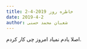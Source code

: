 ```yaml
---
title: خاطره روز 2019-4-2
date: 2019-4-2
author: شعبان محمد حسنی
---
```


اصلا یادم نمیاد امروز چی کار کردم.
